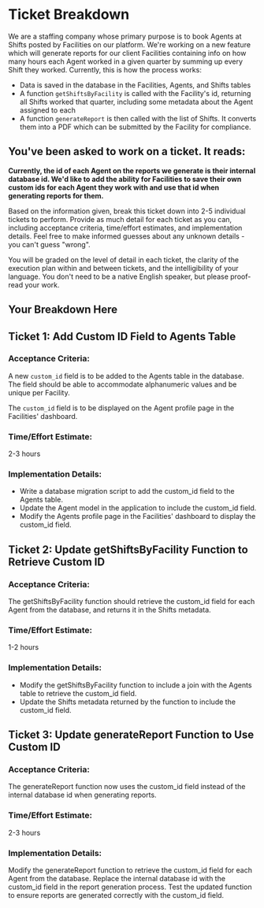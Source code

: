 # Ticket Breakdown
We are a staffing company whose primary purpose is to book Agents at Shifts posted by Facilities on our platform. We're working on a new feature which will generate reports for our client Facilities containing info on how many hours each Agent worked in a given quarter by summing up every Shift they worked. Currently, this is how the process works:

- Data is saved in the database in the Facilities, Agents, and Shifts tables
- A function `getShiftsByFacility` is called with the Facility's id, returning all Shifts worked that quarter, including some metadata about the Agent assigned to each
- A function `generateReport` is then called with the list of Shifts. It converts them into a PDF which can be submitted by the Facility for compliance.

## You've been asked to work on a ticket. It reads:

**Currently, the id of each Agent on the reports we generate is their internal database id. We'd like to add the ability for Facilities to save their own custom ids for each Agent they work with and use that id when generating reports for them.**


Based on the information given, break this ticket down into 2-5 individual tickets to perform. Provide as much detail for each ticket as you can, including acceptance criteria, time/effort estimates, and implementation details. Feel free to make informed guesses about any unknown details - you can't guess "wrong".


You will be graded on the level of detail in each ticket, the clarity of the execution plan within and between tickets, and the intelligibility of your language. You don't need to be a native English speaker, but please proof-read your work.

## Your Breakdown Here

## Ticket 1: Add Custom ID Field to Agents Table

### Acceptance Criteria:

A new `custom_id` field is to be added to the Agents table in the database.
The field should be able to accommodate alphanumeric values and be unique per Facility.

The `custom_id` field is to be displayed on the Agent profile page in the Facilities' dashboard.

### Time/Effort Estimate:

2-3 hours

### Implementation Details:

- Write a database migration script to add the custom_id field to the Agents table.
- Update the Agent model in the application to include the custom_id field.
- Modify the Agents profile page in the Facilities' dashboard to display the custom_id field.

## Ticket 2: Update getShiftsByFacility Function to Retrieve Custom ID

### Acceptance Criteria:

The getShiftsByFacility function should retrieve the custom_id field for each Agent from the database, and returns it in the Shifts metadata.

### Time/Effort Estimate:

1-2 hours

### Implementation Details:

- Modify the getShiftsByFacility function to include a join with the Agents table to retrieve the custom_id field.
- Update the Shifts metadata returned by the function to include the custom_id field.

## Ticket 3: Update generateReport Function to Use Custom ID

### Acceptance Criteria:

The generateReport function now uses the custom_id field instead of the internal database id when generating reports.

### Time/Effort Estimate:

2-3 hours
### Implementation Details:

Modify the generateReport function to retrieve the custom_id field for each Agent from the database.
Replace the internal database id with the custom_id field in the report generation process.
Test the updated function to ensure reports are generated correctly with the custom_id field.

